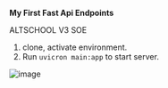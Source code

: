 **My First Fast Api Endpoints**  

ALTSCHOOL V3 SOE    

1. clone, activate environment.     
2. Run `uvicron main:app` to start server.    

![image](https://github.com/luckychenko/student_api_endpoints/assets/23339175/2d350beb-5cde-4984-b035-43674973c5b1)
